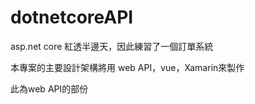 ﻿# dotnetcoreAPI

asp.net core 紅透半邊天，因此練習了一個訂單系統

本專案的主要設計架構將用 web API，vue，Xamarin來製作

此為web API的部份

